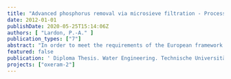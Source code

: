 ```yaml
---
title: "Advanced phosphorus removal via microsieve filtration - Process optimization for dynamic operation and discussion of effects on operating cost."
date: 2012-01-01
publishDate: 2020-05-25T15:14:06Z
authors: [ "Lardon, P.-A." ]
publication_types: ["7"]
abstract: "In order to meet the requirements of the European framework directive on water, authored by the European parliament, measures have to be taken to enhance the situation of the bodies of water in Berlin. The discharge of treated wastewater is an important source of phosphor into the bodies of water of Berlin. The OXERAM project investigates different possible technologies to decrease these entries of phosphor and the conditional growth of algae. Pilot plants for these technologies are being operated at Sewage Treatment Plant Ruhleben (STP Ruhleben). Installed are a microsieve plant and two membrane plants. In previous tests, it was possible to proof the functionality of the microsieve plant under static influent flow and volume proportional chemical dosing. Effluent concentrations of < 80 µg/L were reliably achieved. The goal of this thesis is to evaluate the functionality of the pilot plant under dynamic operating conditions and load proportional chemical dosing. Therefore several tests were conducted. In a first step the pilot plant was operated with an artificial daily flow pattern, which was calculated regarding the daily flow variations in the influent of the STP Ruhleben. Tests under volume proportional dosing, and under load proportional chemical dosing, were conducted. The dosing of the coagulant was thereby varied according to the ortho phosphate concentration in the influent of the pilot. In a third step the influent flow was directly correlated to the influent flow of STP Ruhleben, in combination with load proportional dosing. During all conducted tests, sufficiently low total phosphorus concentrations in the effluent of the pilot plant could be achieved. By using load proportional dosing, savings of 11 % for the coagulant and 14 % for the polymer could be achieved. In addition several tests concerning the optimization of the whole process were conducted e.g. different reaction times for the flocculation and different polymer concentrations were tested. At the end an estimation of the operating costs for a microsieve plant of the size that would be required for the STP Ruhleben was made. Thereby the costs for Energy, Coagulant and Polymer and repair/ maintenance were discovered as main parts of the operating costs. The specific operating costs would be ca. 3.1 Cent/m³. To be able to compare the investigated technology with the other processes further tests of the pilot plant in combination with a UV plant as disinfection step of the effluent water from the microsieve have to be conducted."
featured: false
publication: ' Diploma Thesis. Water Engineering. Technische Universität Berlin'
projects: ["oxeram-2"]
---
```


